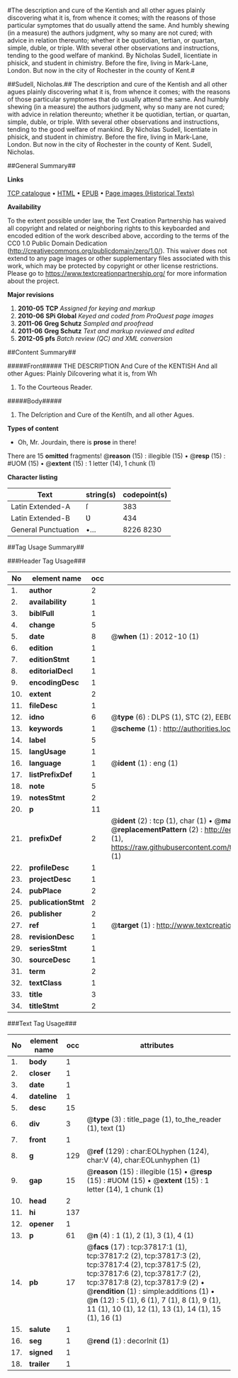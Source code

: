 #The description and cure of the Kentish and all other agues plainly discovering what it is, from whence it comes; with the reasons of those particular symptomes that do usually attend the same. And humbly shewing (in a measure) the authors judgment, why so many are not cured; with advice in relation thereunto; whether it be quotidian, tertian, or quartan, simple, duble, or triple. With several other observations and instructions, tending to the good welfare of mankind. By Nicholas Sudell, licentiate in phisick, and student in chimistry. Before the fire, living in Mark-Lane, London. But now in the city of Rochester in the county of Kent.#

##Sudell, Nicholas.##
The description and cure of the Kentish and all other agues plainly discovering what it is, from whence it comes; with the reasons of those particular symptomes that do usually attend the same. And humbly shewing (in a measure) the authors judgment, why so many are not cured; with advice in relation thereunto; whether it be quotidian, tertian, or quartan, simple, duble, or triple. With several other observations and instructions, tending to the good welfare of mankind. By Nicholas Sudell, licentiate in phisick, and student in chimistry. Before the fire, living in Mark-Lane, London. But now in the city of Rochester in the county of Kent.
Sudell, Nicholas.

##General Summary##

**Links**

[TCP catalogue](http://www.ota.ox.ac.uk/tcp/)  • 
[HTML](http://tei.it.ox.ac.uk/tcp/Texts-HTML/free/A61/A61955.html)  • 
[EPUB](http://tei.it.ox.ac.uk/tcp/Texts-EPUB/free/A61/A61955.epub) • 
[Page images (Historical Texts)](https://historicaltexts.jisc.ac.uk/eebo-99833341e)

**Availability**

To the extent possible under law, the Text Creation Partnership has waived all copyright and related or neighboring rights to this keyboarded and encoded edition of the work described above, according to the terms of the CC0 1.0 Public Domain Dedication (http://creativecommons.org/publicdomain/zero/1.0/). This waiver does not extend to any page images or other supplementary files associated with this work, which may be protected by copyright or other license restrictions. Please go to https://www.textcreationpartnership.org/ for more information about the project.

**Major revisions**

1. __2010-05__ __TCP__ *Assigned for keying and markup*
1. __2010-06__ __SPi Global__ *Keyed and coded from ProQuest page images*
1. __2011-06__ __Greg Schutz__ *Sampled and proofread*
1. __2011-06__ __Greg Schutz__ *Text and markup reviewed and edited*
1. __2012-05__ __pfs__ *Batch review (QC) and XML conversion*

##Content Summary##

#####Front#####
THE DESCRIPTION And Cure of the KENTISH And all other Agues: Plainly Diſcovering what it is, from Wh
1. To the Courteous Reader.

#####Body#####

1. The Deſcription and Cure of the Kentiſh, and all other Agues.

**Types of content**

  * Oh, Mr. Jourdain, there is **prose** in there!

There are 15 **omitted** fragments! 
 @__reason__ (15) : illegible (15)  •  @__resp__ (15) : #UOM (15)  •  @__extent__ (15) : 1 letter (14), 1 chunk (1)

**Character listing**


|Text|string(s)|codepoint(s)|
|---|---|---|
|Latin Extended-A|ſ|383|
|Latin Extended-B|Ʋ|434|
|General Punctuation|•…|8226 8230|

##Tag Usage Summary##

###Header Tag Usage###

|No|element name|occ|attributes|
|---|---|---|---|
|1.|__author__|2||
|2.|__availability__|1||
|3.|__biblFull__|1||
|4.|__change__|5||
|5.|__date__|8| @__when__ (1) : 2012-10 (1)|
|6.|__edition__|1||
|7.|__editionStmt__|1||
|8.|__editorialDecl__|1||
|9.|__encodingDesc__|1||
|10.|__extent__|2||
|11.|__fileDesc__|1||
|12.|__idno__|6| @__type__ (6) : DLPS (1), STC (2), EEBO-CITATION (1), PROQUEST (1), VID (1)|
|13.|__keywords__|1| @__scheme__ (1) : http://authorities.loc.gov/ (1)|
|14.|__label__|5||
|15.|__langUsage__|1||
|16.|__language__|1| @__ident__ (1) : eng (1)|
|17.|__listPrefixDef__|1||
|18.|__note__|5||
|19.|__notesStmt__|2||
|20.|__p__|11||
|21.|__prefixDef__|2| @__ident__ (2) : tcp (1), char (1)  •  @__matchPattern__ (2) : ([0-9\-]+):([0-9IVX]+) (1), (.+) (1)  •  @__replacementPattern__ (2) : http://eebo.chadwyck.com/downloadtiff?vid=$1&page=$2 (1), https://raw.githubusercontent.com/textcreationpartnership/Texts/master/tcpchars.xml#$1 (1)|
|22.|__profileDesc__|1||
|23.|__projectDesc__|1||
|24.|__pubPlace__|2||
|25.|__publicationStmt__|2||
|26.|__publisher__|2||
|27.|__ref__|1| @__target__ (1) : http://www.textcreationpartnership.org/docs/. (1)|
|28.|__revisionDesc__|1||
|29.|__seriesStmt__|1||
|30.|__sourceDesc__|1||
|31.|__term__|2||
|32.|__textClass__|1||
|33.|__title__|3||
|34.|__titleStmt__|2||


###Text Tag Usage###

|No|element name|occ|attributes|
|---|---|---|---|
|1.|__body__|1||
|2.|__closer__|1||
|3.|__date__|1||
|4.|__dateline__|1||
|5.|__desc__|15||
|6.|__div__|3| @__type__ (3) : title_page (1), to_the_reader (1), text (1)|
|7.|__front__|1||
|8.|__g__|129| @__ref__ (129) : char:EOLhyphen (124), char:V (4), char:EOLunhyphen (1)|
|9.|__gap__|15| @__reason__ (15) : illegible (15)  •  @__resp__ (15) : #UOM (15)  •  @__extent__ (15) : 1 letter (14), 1 chunk (1)|
|10.|__head__|2||
|11.|__hi__|137||
|12.|__opener__|1||
|13.|__p__|61| @__n__ (4) : 1 (1), 2 (1), 3 (1), 4 (1)|
|14.|__pb__|17| @__facs__ (17) : tcp:37817:1 (1), tcp:37817:2 (2), tcp:37817:3 (2), tcp:37817:4 (2), tcp:37817:5 (2), tcp:37817:6 (2), tcp:37817:7 (2), tcp:37817:8 (2), tcp:37817:9 (2)  •  @__rendition__ (1) : simple:additions (1)  •  @__n__ (12) : 5 (1), 6 (1), 7 (1), 8 (1), 9 (1), 11 (1), 10 (1), 12 (1), 13 (1), 14 (1), 15 (1), 16 (1)|
|15.|__salute__|1||
|16.|__seg__|1| @__rend__ (1) : decorInit (1)|
|17.|__signed__|1||
|18.|__trailer__|1||
